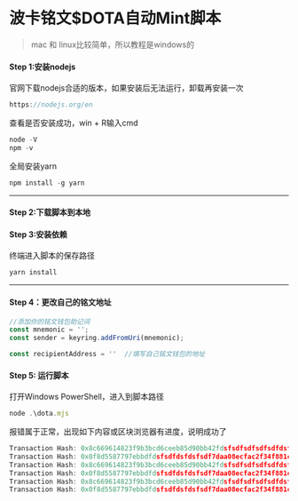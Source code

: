 # 波卡铭文$DOTA自动Mint脚本

> mac 和 linux比较简单，所以教程是windows的

#### Step 1:安装nodejs

官网下载nodejs合适的版本，如果安装后无法运行，卸载再安装一次

```js
https://nodejs.org/en
```

查看是否安装成功，win + R输入cmd

```js
node -V
npm -v
```

全局安装yarn

```js
npm install -g yarn
```

------



#### Step 2:下载脚本到本地

#### Step 3:安装依赖

终端进入脚本的保存路径

```js
yarn install
```

------

#### Step 4：更改自己的铭文地址

```js
//添加你的铭文钱包助记词
const mnemonic = '';
const sender = keyring.addFromUri(mnemonic);

const recipientAddress = ''  //填写自己铭文钱包的地址
```

#### Step 5: 运行脚本

打开Windows PowerShell，进入到脚本路径

```js
node .\dota.mjs
```

报错属于正常，出现如下内容或区块浏览器有进度，说明成功了

```js
Transaction Hash: 0x8c669614823f9b3bcd6ceeb85d90bb42fdsfsdfsdfsdfsdfdsfsdfs4dd97dd5e
Transaction Hash: 0x0f8d5587797ebbdfdsfsdfdsfdsfsdf7daa08ecfac2f34f881ceb4a80860b4c3
Transaction Hash: 0x8c669614823f9b3bcd6ceeb85d90bb42fdsfsdfsdfsdfsdfdsfsdfs4dd97dd5e
Transaction Hash: 0x0f8d5587797ebbdfdsfsdfdsfdsfsdf7daa08ecfac2f34f881ceb4a80860b4c3
Transaction Hash: 0x8c669614823f9b3bcd6ceeb85d90bb42fdsfsdfsdfsdfsdfdsfsdfs4dd97dd5e
Transaction Hash: 0x0f8d5587797ebbdfdsfsdfdsfdsfsdf7daa08ecfac2f34f881ceb4a80860b4c3
```

